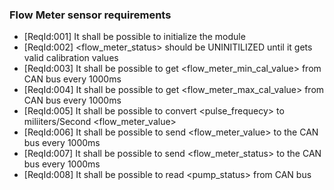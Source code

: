 ### Flow Meter sensor requirements

* [ReqId:001] It shall be possible to initialize the module
* [ReqId:002] <flow_meter_status> should be UNINITILIZED until it gets valid calibration values
* [ReqId:003] It shall be possible to get <flow_meter_min_cal_value> from CAN bus every 1000ms
* [ReqId:004] It shall be possible to get <flow_meter_max_cal_value> from CAN bus every 1000ms
* [ReqId:005] It shall be possible to convert <pulse_frequecy> to miliiters/Second <flow_meter_value>
* [ReqId:006] It shall be possible to send <flow_meter_value> to the CAN bus every 1000ms
* [ReqId:007] It shall be possible to send <flow_meter_status> to the CAN bus every 1000ms
* [ReqId:008] It shall be possible to read <pump_status> from CAN bus



